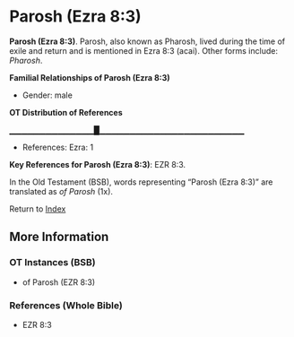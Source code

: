 # Parosh (Ezra 8:3)
**Parosh (Ezra 8:3)**. 
Parosh, also known as Pharosh, lived during the time of exile and return and is mentioned in Ezra 8:3 (acai). 
Other forms include: 
*Pharosh*. 




**Familial Relationships of Parosh (Ezra 8:3)**


* Gender: male


**OT Distribution of References**

▁▁▁▁▁▁▁▁▁▁▁▁▁▁█▁▁▁▁▁▁▁▁▁▁▁▁▁▁▁▁▁▁▁▁▁▁▁▁
* References: Ezra: 1



**Key References for Parosh (Ezra 8:3)**: 
EZR 8:3. 


In the Old Testament (BSB), words representing “Parosh (Ezra 8:3)” are translated as 
*of Parosh* (1x). 




Return to [Index](00-Index.md)

## More Information

### OT Instances (BSB)

* of Parosh (EZR 8:3)



### References (Whole Bible)

* EZR 8:3



